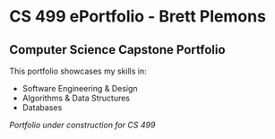 # CS 499 ePortfolio - Brett Plemons

## Computer Science Capstone Portfolio

This portfolio showcases my skills in:
- Software Engineering & Design
- Algorithms & Data Structures  
- Databases

*Portfolio under construction for CS 499*
